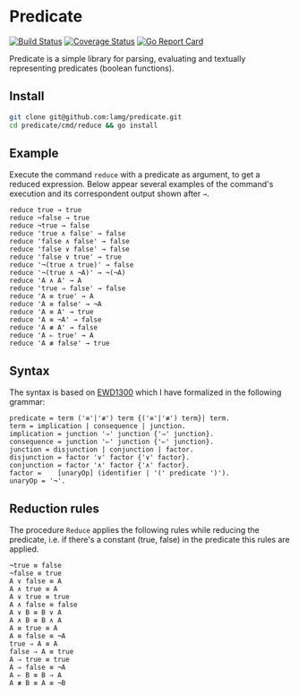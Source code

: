 # Predicate

[![Build Status](https://travis-ci.com/lamg/predicate.svg?branch=master)](https://travis-ci.com/lamg/predicate)
[![Coverage Status](https://coveralls.io/repos/github/lamg/predicate/badge.svg?branch=master)](https://coveralls.io/github/lamg/predicate?branch=master)
[![Go Report Card](https://goreportcard.com/badge/github.com/lamg/predicate)](https://goreportcard.com/report/github.com/lamg/predicate)

Predicate is a simple library for parsing, evaluating and textually representing predicates (boolean functions).

## Install

```sh
git clone git@github.com:lamg/predicate.git
cd predicate/cmd/reduce && go install
```

## Example

Execute the command `reduce` with a predicate as argument, to get a reduced expression. Below appear several examples of the command's execution and its correspondent output shown after `→`.

```
reduce true → true
reduce ¬false → true
reduce ¬true → false
reduce 'true ∧ false' → false
reduce 'false ∧ false' → false
reduce 'false ∨ false' → false
reduce 'false ∨ true' → true
reduce '¬(true ∧ true)' → false
reduce '¬(true ∧ ¬A)' → ¬(¬A)
reduce 'A ∧ A' → A
reduce 'true ⇒ false' → false
reduce 'A ≡ true' → A
reduce 'A ≡ false' → ¬A
reduce 'A ≡ A' → true
reduce 'A ≡ ¬A' → false
reduce 'A ≢ A' → false
reduce 'A ⇐ true' → A
reduce 'A ≢ false' → true
```

## Syntax

The syntax is based on [EWD1300][0] which I have formalized in the following grammar:

```ebnf
predicate = term ('≡'|'≢') term {('≡'|'≢') term}| term.
term = implication | consequence | junction.
implication = junction '⇒' junction {'⇒' junction}.
consequence = junction '⇐' junction {'⇐' junction}.
junction = disjunction | conjunction | factor.
disjunction = factor '∨' factor {'∨' factor}.
conjunction = factor '∧' factor {'∧' factor}.
factor =	[unaryOp] (identifier | '(' predicate ')').
unaryOp = '¬'.
```

## Reduction rules

The procedure `Reduce` applies the following rules while reducing the predicate, i.e. if there's a constant (true, false) in the predicate this rules are applied.

```
¬true ≡ false
¬false ≡ true
A ∨ false ≡ A
A ∧ true ≡ A
A ∨ true ≡ true
A ∧ false ≡ false
A ∨ B ≡ B ∨ A
A ∧ B ≡ B ∧ A
A ≡ true ≡ A
A ≡ false ≡ ¬A
true ⇒ A ≡ A
false ⇒ A ≡ true
A ⇒ true ≡ true
A ⇒ false ≡ ¬A
A ⇐ B ≡ B ⇒ A
A ≢ B ≡ A ≡ ¬B
```

[0]: https://www.cs.utexas.edu/users/EWD/transcriptions/EWD13xx/EWD1300.html
